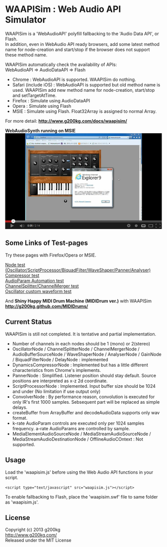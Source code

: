 # WAAPISim : Web Audio API Simulator

WAAPISim is a 'WebAudioAPI' polyfill fallbacking to the 'Audio Data API', or Flash.  
In addition, even in WebAudio API ready browsers, add some latest method name for node-creation and start/stop if the browser does not support these method name. 

WAAPISim automatically check the availability of APIs:  
WebAudioAPI => AudioDataAPI => Flash

* Chrome : WebAudioAPI is supported. WAAPISim do nothing.
* Safari (include iOS) : WebAudioAPI is supported but old method name is used. WAAPISim add new method name for node-creation, start/stop and setTargetAtTime.
* Firefox : Simulate using AudioDataAPI
* Opera : Simulate using Flash
* MSIE : Simulate using Flash. Float32Array is assigned to normal Array.


For more detail:
**<http://www.g200kg.com/docs/waapisim/>**

**WebAudioSynth running on MSIE**
[![](./waapisimvideo.png)](http://www.youtube.com/watch?v=AHR2C2C2v8E)  

## Some Links of Test-pages

Try these pages with Firefox/Opera or MSIE.

[Node test (Oscillator/ScriptProcessor/BiquadFilter/WaveShaper/Panner/Analyser)](http://www.g200kg.com/docs/waapisim/nodetest.html)  
[Compressor test](http://www.g200kg.com/docs/waapisim/comptest.html)  
[AudioParam Automation test](http://www.g200kg.com/docs/waapisim/automationtest.html)  
[ChannelSplitter/ChannelMerger test](http://www.g200kg.com/docs/waapisim/test-split.html)  
[Oscillator custom waveform test](http://www.g200kg.com/docs/waapisim/samples/test-osccustom.html)  

And **Shiny Happy MIDI Drum Machine (MIDIDrum ver.)** with WAAPISim  
**<http://g200kg.github.com/MIDIDrums/>**


## Current Status

WAAPISim is still not completed. It is tentative and partial implementation.

* Number of channels in each nodes should be 1 (mono) or 2(stereo)
* OscillatorNode / ChannelSplitterNode / ChannelMergerNode / AudioBufferSourceNode / WaveShaperNode / AnalyserNode / GainNode / BiquadFilterNode / DelayNode : implemented
* DynamicsCompressorNode : Implemented but has a little different characteristics from Chrome's implements.
* PannerNode : Simplified. Listener position should stay default. Source positions are interpreted as x-z 2d coordinate.
* ScriptProcessorNode : Implemented. Input buffer size should be 1024 and under (No limitation if use output only)
* ConvolverNode : By performance reason, convolution is executed for only IR's first 1000 samples. Sebsequent part will be replaced as simple delays.
* createBuffer from ArrayBuffer and decodeAudioData supports only wav format.
* k-rate AudioParam controls are executed only per 1024 samples frequency. a-rate AudioParams are controlled by sample.
* MediaElementAudioSourceNode / MediaStreamAudioSourceNode / MediaStreamAudioDestinationNode / OfflineAudioCOntext : Not supported.


## Usage

Load the 'waapisim.js' before using the Web Audio API functions in your script.

`<script type="text/javascript" src="waapisim.js"></script>`

To enable fallbacking to Flash, place the 'waapisim.swf' file to same folder as 'waapisim.js'.

## License
Copyright (c) 2013 g200kg  
<http://www.g200kg.com/>  
Released under the MIT License
